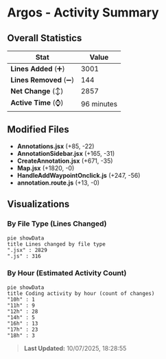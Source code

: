 # Argos - Activity Summary 

## Overall Statistics

| Stat                   | Value                                                             |
| ---------------------- | ----------------------------------------------------------------- |
| **Lines Added** (➕)   | 3001                                          |
| **Lines Removed** (➖) | 144                                        |
| **Net Change** (↕)    | 2857                |
| **Active Time** (⌚)   | 96 minutes |


## Modified Files
- **Annotations.jsx** (+85, -22)
- **AnnotationSidebar.jsx** (+165, -31)
- **CreateAnnotation.jsx** (+671, -35)
- **Map.jsx** (+1820, -0)
- **HandleAddWaypointOnclick.js** (+247, -56)
- **annotation.route.js** (+13, -0)

## Visualizations

### By File Type (Lines Changed)

```mermaid
pie showData
title Lines changed by file type
".jsx" : 2829
".js" : 316
```

### By Hour (Estimated Activity Count)

```mermaid
pie showData
title Coding activity by hour (count of changes)
"10h" : 1
"11h" : 9
"12h" : 28
"14h" : 5
"16h" : 13
"17h" : 23
"18h" : 3
```


> **Last Updated:** 10/07/2025, 18:28:55